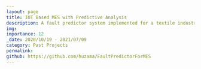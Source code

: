 ```yaml
---
layout: page
title: IOT Based MES with Predictive Analysis
description: A fault predictor system implemented for a textile industry
img: 
importance: 12
_date: 2020/10/19 - 2021/07/09
category: Past Projects
permalink: 
github: https://github.com/huzama/FaultPredictorForMES
---
```


